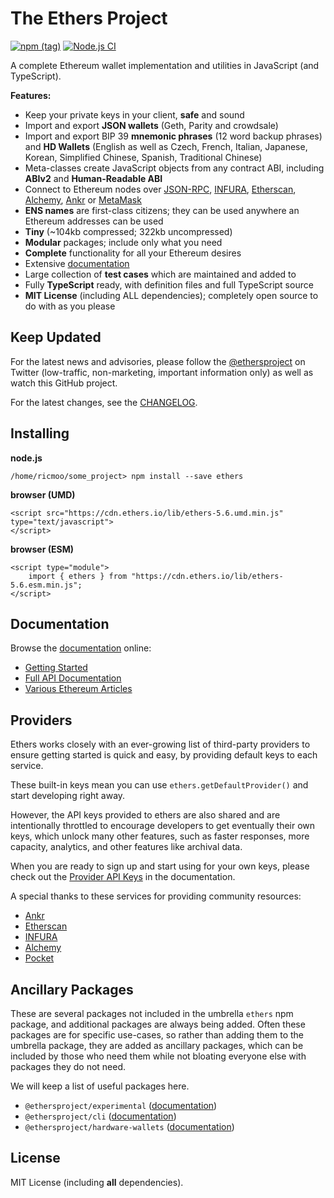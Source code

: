 The Ethers Project
==================

[![npm (tag)](https://img.shields.io/npm/v/ethers)](https://www.npmjs.com/package/ethers)
[![Node.js CI](https://github.com/ethers-io/ethers.js/workflows/Node.js%20CI/badge.svg?branch=ethers-v5-beta)](https://github.com/ethers-io/ethers.js/actions?query=workflow%3A%22Node.js+CI%22)

A complete Ethereum wallet implementation and utilities in JavaScript (and TypeScript).

**Features:**

- Keep your private keys in your client, **safe** and sound
- Import and export **JSON wallets** (Geth, Parity and crowdsale)
- Import and export BIP 39 **mnemonic phrases** (12 word backup phrases) and **HD Wallets** (English as well as Czech, French, Italian, Japanese, Korean, Simplified Chinese, Spanish, Traditional Chinese)
- Meta-classes create JavaScript objects from any contract ABI, including **ABIv2** and **Human-Readable ABI**
- Connect to Ethereum nodes over [JSON-RPC](https://github.com/ethereum/wiki/wiki/JSON-RPC), [INFURA](https://infura.io), [Etherscan](https://etherscan.io), [Alchemy](https://alchemyapi.io), [Ankr](https://ankr.com) or [MetaMask](https://metamask.io)
- **ENS names** are first-class citizens; they can be used anywhere an Ethereum addresses can be used
- **Tiny** (~104kb compressed; 322kb uncompressed)
- **Modular** packages; include only what you need
- **Complete** functionality for all your Ethereum desires
- Extensive [documentation](https://docs.ethers.io/v5/)
- Large collection of **test cases** which are maintained and added to
- Fully **TypeScript** ready, with definition files and full TypeScript source
- **MIT License** (including ALL dependencies); completely open source to do with as you please


Keep Updated
------------

For the latest news and advisories, please follow the
[@ethersproject](https://twitter.com/ethersproject) on Twitter (low-traffic,
non-marketing, important information only) as well as watch this GitHub project.

For the latest changes, see the
[CHANGELOG](https://github.com/ethers-io/ethers.js/blob/master/CHANGELOG.md).


Installing
----------

**node.js**

```
/home/ricmoo/some_project> npm install --save ethers
```

**browser (UMD)**

```
<script src="https://cdn.ethers.io/lib/ethers-5.6.umd.min.js" type="text/javascript">
</script>
```

**browser (ESM)**

```
<script type="module">
    import { ethers } from "https://cdn.ethers.io/lib/ethers-5.6.esm.min.js";
</script>
```


Documentation
-------------

Browse the [documentation](https://docs.ethers.io/v5/) online:

- [Getting Started](https://docs.ethers.io/v5/getting-started/)
- [Full API Documentation](https://docs.ethers.io/v5/api/)
- [Various Ethereum Articles](https://blog.ricmoo.com/)


Providers
---------

Ethers works closely with an ever-growing list of third-party providers
to ensure getting started is quick and easy, by providing default keys
to each service.

These built-in keys mean you can use `ethers.getDefaultProvider()` and
start developing right away.

However, the API keys provided to ethers are also shared and are
intentionally throttled to encourage developers to get eventually
their own keys, which unlock many other features, such as faster
responses, more capacity, analytics, and other features like archival
data.

When you are ready to sign up and start using for your own keys, please
check out the [Provider API Keys](https://docs.ethers.io/v5/api-keys/) in
the documentation.

A special thanks to these services for providing community resources:

- [Ankr](https://www.ankr.com/)
- [Etherscan](https://etherscan.io/)
- [INFURA](https://infura.io/)
- [Alchemy](https://dashboard.alchemyapi.io/signup?referral=55a35117-028e-4b7c-9e47-e275ad0acc6d)
- [Pocket](https://pokt.network/pocket-gateway-ethereum-mainnet/)


Ancillary Packages
------------------

These are several packages not included in the umbrella `ethers` npm package, and
additional packages are always being added. Often these packages are for specific
use-cases, so rather than adding them to the umbrella package, they are added as
ancillary packages, which can be included by those who need them while not bloating
everyone else with packages they do not need.

We will keep a list of useful packages here.

- `@ethersproject/experimental` ([documentation](https://docs.ethers.io/v5/api/experimental/))
- `@ethersproject/cli` ([documentation](https://docs.ethers.io/v5/cli/))
- `@ethersproject/hardware-wallets` ([documentation](https://docs.ethers.io/v5/api/other/hardware/))


License
-------

MIT License (including **all** dependencies).

